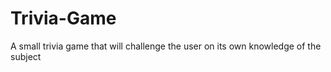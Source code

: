 # Trivia-Game
A small trivia game that will challenge the user on its own knowledge of the subject 
